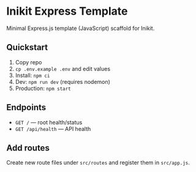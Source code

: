 # Inikit Express Template

Minimal Express.js template (JavaScript) scaffold for Inikit.

## Quickstart

1. Copy repo
2. `cp .env.example .env` and edit values
3. Install: `npm ci`
4. Dev: `npm run dev` (requires nodemon)
5. Production: `npm start`

## Endpoints
- `GET /` — root health/status
- `GET /api/health` — API health

## Add routes
Create new route files under `src/routes` and register them in `src/app.js`.
